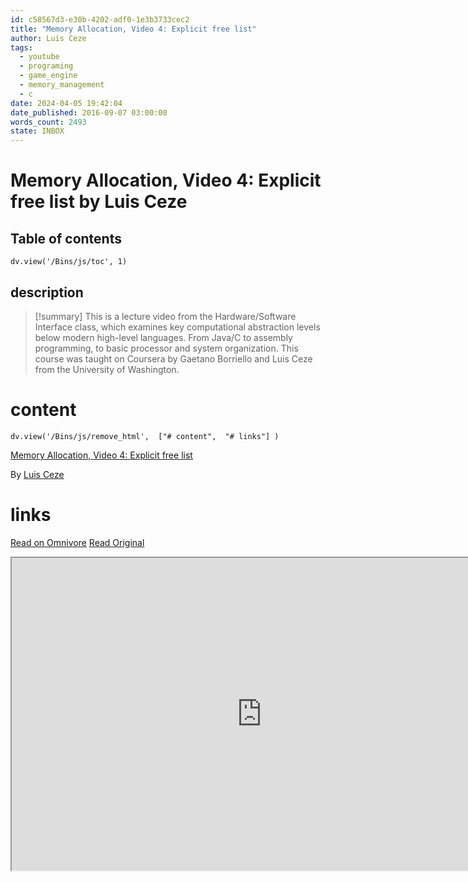 ```yaml
---
id: c58567d3-e30b-4202-adf0-1e3b3733cec2
title: "Memory Allocation, Video 4: Explicit free list"
author: Luis Ceze
tags:
  - youtube
  - programing
  - game_engine
  - memory_management
  - c
date: 2024-04-05 19:42:04
date_published: 2016-09-07 03:00:00
words_count: 2493
state: INBOX
---
```


# Memory Allocation, Video 4: Explicit free list by Luis Ceze
## Table of contents
```dataviewjs 
dv.view('/Bins/js/toc', 1) 
```


## description
>[!summary] 
> This is a lecture video from the Hardware/Software Interface class, which examines key computational abstraction levels below modern high-level languages. From Java/C to assembly programming, to basic processor and system organization. This course was taught on Coursera by Gaetano Borriello and Luis Ceze from the University of Washington.


# content
```dataviewjs 
dv.view('/Bins/js/remove_html',  ["# content",  "# links"] ) 
```
[Memory Allocation, Video 4: Explicit free list](https://www.youtube.com/watch?v=rhLk2lf6QXA)

By [Luis Ceze](https://www.youtube.com/@luisceze5534)



# links
[Read on Omnivore](https://omnivore.app/me/https-www-youtube-com-watch-v-rh-lk-2-lf-6-qxa-18eaf23764a)
[Read Original](https://www.youtube.com/watch?v=rhLk2lf6QXA)

<iframe src="https://www.youtube.com/watch?v=rhLk2lf6QXA"  width="800" height="500"></iframe>
